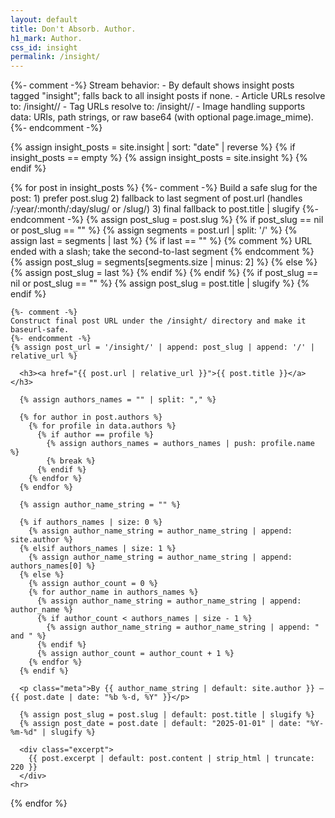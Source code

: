 ```yaml
---
layout: default
title: Don't Absorb. Author.
h1_mark: Author.
css_id: insight
permalink: /insight/
---
```


<section id="insights-stream">
  {%- comment -%}
  Stream behavior:
  - By default shows insight posts tagged "insight"; falls back to all insight posts if none.
  - Article URLs resolve to: /insight/<slug>/
  - Tag URLs resolve to: /insight/<tag-slug>/
  - Image handling supports data: URIs, path strings, or raw base64 (with optional page.image_mime).
  {%- endcomment -%}

  {% assign insight_posts = site.insight | sort: "date" | reverse %}
  {% if insight_posts == empty %}
    {% assign insight_posts = site.insight %}
  {% endif %}

  {% for post in insight_posts %}
    {%- comment -%}
    Build a safe slug for the post:
      1) prefer post.slug
      2) fallback to last segment of post.url (handles /:year/:month/:day/slug/ or /slug/)
      3) final fallback to post.title | slugify
    {%- endcomment -%}
    {% assign post_slug = post.slug %}
    {% if post_slug == nil or post_slug == "" %}
      {% assign segments = post.url | split: '/' %}
      {% assign last = segments | last %}
      {% if last == "" %}
        {% comment %} URL ended with a slash; take the second-to-last segment {% endcomment %}
        {% assign post_slug = segments[segments.size | minus: 2] %}
      {% else %}
        {% assign post_slug = last %}
      {% endif %}
    {% endif %}
    {% if post_slug == nil or post_slug == "" %}
      {% assign post_slug = post.title | slugify %}
    {% endif %}

    {%- comment -%}
    Construct final post URL under the /insight/ directory and make it baseurl-safe.
    {%- endcomment -%}
    {% assign post_url = '/insight/' | append: post_slug | append: '/' | relative_url %}

      <h3><a href="{{ post.url | relative_url }}">{{ post.title }}</a></h3>

      {% assign authors_names = "" | split: "," %}     

      {% for author in post.authors %}
        {% for profile in data.authors %}
          {% if author == profile %}
            {% assign authors_names = authors_names | push: profile.name %}
            {% break %}
          {% endif %}
        {% endfor %}
      {% endfor %}

      {% assign author_name_string = "" %}

      {% if authors_names | size: 0 %}
        {% assign author_name_string = author_name_string | append: site.author %}
      {% elsif authors_names | size: 1 %}
        {% assign author_name_string = author_name_string | append: authors_names[0] %}
      {% else %}
        {% assign author_count = 0 %}
        {% for author_name in authors_names %}
          {% assign author_name_string = author_name_string | append: author_name %}
          {% if author_count < authors_names | size - 1 %}
            {% assign author_name_string = author_name_string | append: " and " %}
          {% endif %}
          {% assign author_count = author_count + 1 %}
        {% endfor %}
      {% endif %}
      
      <p class="meta">By {{ author_name_string | default: site.author }} — {{ post.date | date: "%b %-d, %Y" }}</p>
      
      {% assign post_slug = post.slug | default: post.title | slugify %}
      {% assign post_date = post.date | default: "2025-01-01" | date: "%Y-%m-%d" | slugify %}
      
      <div class="excerpt">
        {{ post.excerpt | default: post.content | strip_html | truncate: 220 }}
      </div>
    <hr>
  {% endfor %}
</section>
